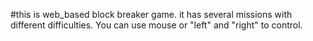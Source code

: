 #this is web_based block breaker game. 
it has several missions with different difficulties. You can use mouse or "left" and "right" to control.
